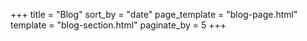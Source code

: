 +++
title = "Blog"
sort_by = "date"
page_template = "blog-page.html"
template = "blog-section.html"
paginate_by = 5
+++

